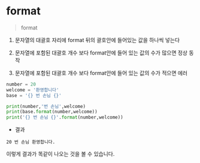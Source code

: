 # format

> format

1. 문자열의 대괄호 자리에 format 뒤의 괄호안에 들어있는 값을 하나씩 넣는다

2. 문자열에 포함된 대괄호 개수 보다 format안에 들어 있는 값의 수가 많으면 정상 동작

3. 문자열에 포함된 대괄호 개수 보다 format안에 들어 있는 값의 수가 적으면 에러

```python
number = 20
welcome = '환영합니다'
base = '{} 번 손님 {}'

print(number,'번 손님',welcome)
print(base.format(number,welcome))
print('{} 번 손님 {}'.format(number,welcome))
```

- 결과 
```
20 번 손님 환영합니다.
```

이렇게 결과가 똑같이 나오는 것을 볼 수 있습니다.